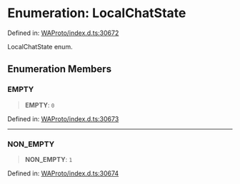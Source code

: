 # Enumeration: LocalChatState

Defined in: [WAProto/index.d.ts:30672](https://github.com/Fokusdotid/Baileys/blob/c2e37a764497a58082d1525ba2f083f341e3eefa/WAProto/index.d.ts#L30672)

LocalChatState enum.

## Enumeration Members

### EMPTY

> **EMPTY**: `0`

Defined in: [WAProto/index.d.ts:30673](https://github.com/Fokusdotid/Baileys/blob/c2e37a764497a58082d1525ba2f083f341e3eefa/WAProto/index.d.ts#L30673)

***

### NON\_EMPTY

> **NON\_EMPTY**: `1`

Defined in: [WAProto/index.d.ts:30674](https://github.com/Fokusdotid/Baileys/blob/c2e37a764497a58082d1525ba2f083f341e3eefa/WAProto/index.d.ts#L30674)

